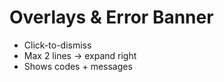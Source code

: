 # Overlays & Error Banner

- Click-to-dismiss
- Max 2 lines → expand right
- Shows codes + messages
